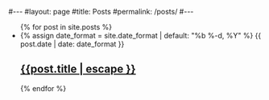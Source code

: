 #---
#layout: page
#title: Posts
#permalink: /posts/
#---
<ul class="post-list">
  {% for post in site.posts %}
  <li>
    {% assign date_format = site.date_format | default: "%b %-d, %Y" %}
    <span class="post-meta">{{ post.date | date: date_format }}</span>
    <h2>
      <a class="post-link" href="{{ post.url | relative_url }}">{{post.title | escape }}</a>
    </h2>
  </li>
  {% endfor %}
</ul>


